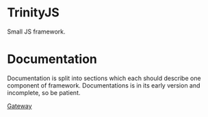 # TrinityJS
Small JS framework. 

# Documentation
Documentation is split into sections which each should describe one component of framework. Documentations is in its early version and incomplete, so be patient.

[Gateway](./docs/Gateway.md)
